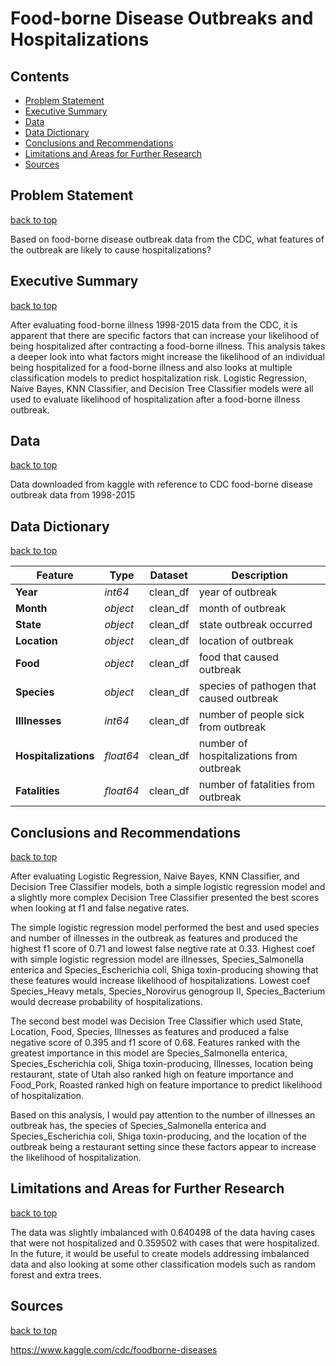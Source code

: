 # Food-borne Disease Outbreaks and Hospitalizations


## Contents
 - [Problem Statement](#Problem-Statement)
 - [Executive Summary](#Executive-Summary)
 - [Data](#Data)
 - [Data Dictionary](#Data-Dictionary)
 - [Conclusions and Recommendations](#Conclusions-and-Recommendations)
 - [Limitations and Areas for Further Research](#Limitations_and_Areas-for-Further-Research)
 - [Sources](#Sources)



## Problem Statement
[back to top](#Food-borne-Disease-Outbreaks-and-Hospitalizations)

Based on food-borne disease outbreak data from the CDC, what features of the outbreak are likely to cause hospitalizations?

## Executive Summary
[back to top](#Food-borne-Disease-Outbreaks-and-Hospitalizations)

After evaluating food-borne illness 1998-2015 data from the CDC, it is apparent that there are specific factors that can increase your likelihood of being hospitalized after contracting a food-borne illness. This analysis takes a deeper look into what factors might increase the likelihood of an individual being hospitalized for a food-borne illness and also looks at multiple classification models to predict hospitalization risk. Logistic Regression, Naive Bayes, KNN Classifier, and Decision Tree Classifier models were all used to evaluate likelihood of hospitalization after a food-borne illness outbreak. 

## Data
[back to top](#Food-borne-Disease-Outbreaks-and-Hospitalizations)

Data downloaded from kaggle with reference to CDC food-borne disease outbreak data from 1998-2015

## Data Dictionary
[back to top](#Food-borne-Disease-Outbreaks-and-Hospitalizations)

|Feature|Type|Dataset|Description|
|---|---|---|---|
|**Year**|*int64*|clean_df|year of outbreak|
|**Month**|*object*|clean_df|month of outbreak|
|**State**|*object*|clean_df|state outbreak occurred|
|**Location**|*object*|clean_df|location of outbreak|
|**Food**|*object*|clean_df|food that caused outbreak|
|**Species**|*object*|clean_df|species of pathogen that caused outbreak|
|**Illlnesses**|*int64*|clean_df|number of people sick from outbreak|
|**Hospitalizations**|*float64*|clean_df|number of hospitalizations from outbreak|
|**Fatalities**|*float64*|clean_df|number of fatalities from outbreak|


## Conclusions and Recommendations
[back to top](#Food-borne-Disease-Outbreaks-and-Hospitalizations)

After evaluating Logistic Regression, Naive Bayes, KNN Classifier, and Decision Tree Classifier models, both a simple logistic regression model and a slightly more complex Decision Tree Classifier presented the best scores when looking at f1 and false negative rates. 

The simple logistic regression model performed the best and used species and number of illnesses in the outbreak as features and produced the highest f1 score of 0.71 and lowest false negtive rate at 0.33. Highest coef with simple logistic regression model are illnesses, Species_Salmonella enterica and Species_Escherichia coli, Shiga toxin-producing showing that these features would increase likelihood of hospitalizations. Lowest coef Species_Heavy metals, Species_Norovirus genogroup II,  Species_Bacterium would decrease probability of hospitalizations.

The second best model was Decision Tree Classifier which used State, Location, Food, Species, Illnesses as features and produced a false negative score of 0.395 and f1 score of 0.68. Features ranked with the greatest importance in this model are Species_Salmonella enterica, Species_Escherichia coli, Shiga toxin-producing, Illnesses, location being restaurant, state of Utah also ranked high on feature importance and Food_Pork, Roasted ranked high on feature importance to predict likelihood of hospitalization.

Based on this analysis, I would pay attention to the number of illnesses an outbreak has, the species of Species_Salmonella enterica and Species_Escherichia coli, Shiga toxin-producing, and the location of the outbreak being a restaurant setting since these factors appear to increase the likelihood of hospitalization. 

## Limitations and Areas for Further Research
[back to top](#Food-borne-Disease-Outbreaks-and-Hospitalizations)

The data was slightly imbalanced with 0.640498 of the data having cases that were not hospitalized and 0.359502 with cases that were hospitalized. In the future, it would be useful to create models addressing imbalanced data and also looking at some other classification models such as random forest and extra trees.

## Sources
[back to top](#Food-borne-Disease-Outbreaks-and-Hospitalizations)

https://www.kaggle.com/cdc/foodborne-diseases

